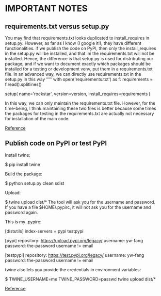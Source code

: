 # IMPORTANT NOTES

## requirements.txt versus setup.py

You may find that requirements.txt looks duplicated to install_requires in setup.py.
However, as far as I know (I google it!), they have different functionalities.
If we publish the code on PyPI, then only the install_requires in the setup.py will
be installed, and that ini the requirements.txt will not be installed.
Hence, the difference is that setup.py is used for distributing our package,
and if we want to document exactly which packages should be installed for
a testing or development venv, put them in a requirements.txt file.
In an advanced way, we can directly use requirements.txt in the setup.py in this way
"""
with open('requirements.txt') as f:
    requirements = f.read().splitlines()

setup(
    name='rockstar',
    version=version,
    install_requires=requirements
    )
    
In this way, we can only maintain the requirements.txt file. However,
for the time-being, I think maintaining these two files is better because
some times the packages for testing in the requirements.txt are actually not
necessary for installation of the main code.   
    
[Reference](https://www.reddit.com/r/Python/comments/3uzl2a/setuppy_requirementstxt_or_a_combination/)


## Publish code on PyPI or test PyPI

Install twine:

$ pip install twine

Build the package:

$ python setup.py clean sdist

Upload:

$ twine upload dist/*
The tool will ask you for the username and password.
If you have a file $HOME/.pypirc, it will not ask you
for the username and password again.

This is my .pypirc:

[distutils]
index-servers =
    pypi
    testpypi

[pypi]
repository: https://upload.pypi.org/legacy/
username: yw-fang
password: the-password
username != email

[testpypi]
repository: https://test.pypi.org/legacy/
username: yw-fang
password: the-password
username != email

twine also lets you provide the credentials in environment variables:

$ TWINE_USERNAME=me TWINE_PASSWORD=passwd twine upload dist/*

[Reference](https://stackoverflow.com/questions/49787860/not-able-to-upload-package-in-https-upload-pypi-org-legacy)
